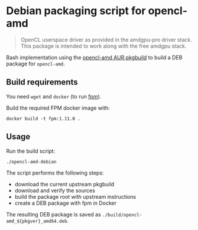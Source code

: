# Debian packaging script for opencl-amd

> OpenCL userspace driver as provided in the amdgpu-pro driver stack. This package is intended to work along with the free amdgpu stack.

Bash implementation using the [opencl-amd AUR pkgbuild](https://aur.archlinux.org/packages/opencl-amd/)
to build a DEB package for `opencl-amd`.

## Build requirements

You need `wget` and `docker` (to run [fpm](https://github.com/jordansissel/fpm)).

Build the required FPM docker image with:

    docker build -t fpm:1.11.0 .

## Usage

Run the build script:

    ./opencl-amd-debian

The script performs the following steps:
- download the current upstream pkgbuild
- download and verify the sources
- build the package root with upstream instructions
- create a DEB package with fpm in Docker

The resulting DEB package is saved as `./build/opencl-amd_${pkgver}_amd64.deb`.
